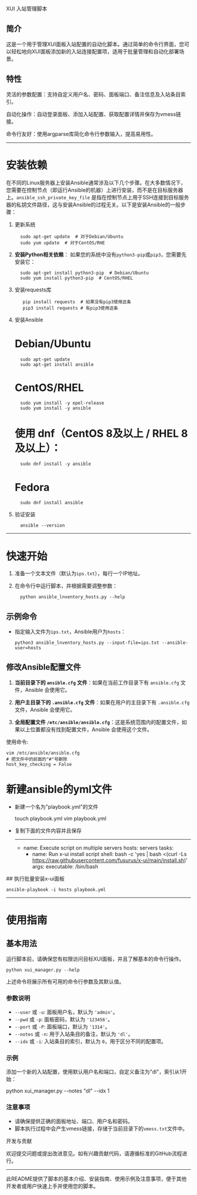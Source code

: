 XUI 入站管理脚本

## 简介

这是一个用于管理XUI面板入站配置的自动化脚本。通过简单的命令行界面，您可以轻松地向XUI面板添加新的入站连接配置项，适用于批量管理和自动化部署场景。

## 特性

灵活的参数配置：支持自定义用户名、密码、面板端口、备注信息及入站条目索引。

自动化操作：自动登录面板、添加入站配置、获取配置详情并保存为vmess链接。

命令行友好：使用argparse库简化命令行参数输入，提高易用性。

* * *

# 安装依赖

在不同的Linux服务器上安装Ansible通常涉及以下几个步骤。在大多数情况下，您需要在控制节点（即运行Ansible的机器）上进行安装，而不是在目标服务器上。`ansible_ssh_private_key_file` 是指在控制节点上用于SSH连接到目标服务器的私钥文件路径，这与安装Ansible的过程无关。以下是安装Ansible的一般步骤：

1. 更新系统
  
         sudo apt-get update  # 对于Debian/Ubuntu
         sudo yum update  # 对于CentOS/RHE
  
2. **安装Python相关依赖**： 如果您的系统中没有`python3-pip`或`pip3`，您需要先安装它：
  
         sudo apt-get install python3-pip  # Debian/Ubuntu
         sudo yum install python3-pip  # CentOS/RHEL 
  
3. 安装requests库
  
          pip install requests  # 如果没有pip3使用这条
          pip3 install requests # 有pip3使用这条
  
4. 安装Ansible
  
      # Debian/Ubuntu
         sudo apt-get update
         sudo apt-get install ansible
      # CentOS/RHEL
         sudo yum install -y epel-release
         sudo yum install -y ansible
      # 使用 dnf（CentOS 8及以上 / RHEL 8及以上）：
         sudo dnf install -y ansible
      # Fedora
         sudo dnf install ansible
  
5. 验证安装
  
         ansible --version
  
  * * *
  

# 快速开始

1. 准备一个文本文件（默认为`ips.txt`），每行一个IP地址。
  
2. 在命令行中运行脚本，并根据需要调整参数：
  
         python ansible_lnventory_hosts.py --help
  

## 示例命令

* 指定输入文件为`ips.txt`，Ansible用户为`hosts`：
  
      python3 ansible_lnventory_hosts.py --input-file=ips.txt --ansible-user=hosts
  

## 修改Ansible配置文件

1. **当前目录下的 `ansible.cfg` 文件**：如果在当前工作目录下有 `ansible.cfg` 文件，Ansible 会使用它。
  
2. **用户主目录下的 `.ansible.cfg` 文件**：如果在用户的主目录下有 `.ansible.cfg` 文件，Ansible 会使用它。
  
3. **全局配置文件 `/etc/ansible/ansible.cfg`**：这是系统范围内的配置文件，如果以上位置都没有找到配置文件，Ansible 会使用这个文件。
  

使用命令:

    vim /etc/ansible/ansible.cfg
    # 把文件中的前面的"#"号删除
    host_key_checking = False

# 新建ansible的yml文件

* 新建一个名为"playbook.yml"的文件
  

    touch playbook.yml
    vim playbook.yml

* 复制下面的文件内容并且保存
  
    ---
    - name: Execute script on multiple servers
      hosts: servers
      tasks:
        - name: Run x-ui install script
          shell: bash -c 'yes | bash <(curl -Ls https://raw.githubusercontent.com/fusurus/x-ui/main/install.sh)'
          args:
            executable: /bin/bash

## 执行批量安装x-ui面板

    ansible-playbook -i hosts playbook.yml

* * *

# 使用指南

## 基本用法

运行脚本前，请确保您有权限访问目标XUI面板，并且了解基本的命令行操作。

    python xui_manager.py --help

上述命令将展示所有可用的命令行参数及其默认值。

### 参数说明

* `--user` 或 `-u`: 面板用户名，默认为 `'admin'`。
* `--pwd` 或 `-p`: 面板密码，默认为 `'123456'`。
* `--port` 或 `-P`: 面板端口，默认为 `'1314'`。
* `--notes` 或 `-n`: 用于入站条目的备注，默认为 `'dl'`。
* `--idx` 或 `-i`: 入站条目的索引，默认为 `0`，用于区分不同的配置项。

### 示例

添加一个新的入站配置，使用默认用户名和端口，自定义备注为"dl"，索引从1开始：

python xui_manager.py --notes "dl" --idx 1

### 注意事项

* 请确保提供正确的面板地址、端口、用户名和密码。
* 脚本执行过程中会产生vmess链接，存储于当前目录下的`vmess.txt`文件中。

开发与贡献

欢迎提交问题或提出改进意见。如有兴趣贡献代码，请遵循标准的GitHub流程进行。

* * *

此README提供了脚本的基本介绍、安装指南、使用示例及注意事项，便于其他开发者或用户快速上手并使用您的脚本。
